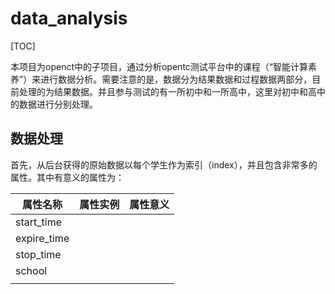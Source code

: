 # data_analysis

[TOC]

本项目为openct中的子项目，通过分析opentc测试平台中的课程（“智能计算素养”）来进行数据分析。需要注意的是，数据分为结果数据和过程数据两部分，目前处理的为结果数据。并且参与测试的有一所初中和一所高中，这里对初中和高中的数据进行分别处理。

## 数据处理

首先，从后台获得的原始数据以每个学生作为索引（index），并且包含非常多的属性。其中有意义的属性为：



| 属性名称    | 属性实例 | 属性意义 |
| ----------- | -------- | -------- |
| start_time  |          |          |
| expire_time |          |          |
| stop_time   |          |          |
| school      |          |          |
|             |          |          |

